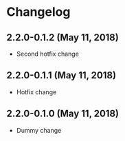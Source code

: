 # Changelog

## 2.2.0-0.1.2 (May 11, 2018)

* Second hotfix change

## 2.2.0-0.1.1 (May 11, 2018)

* Hotfix change

## 2.2.0-0.1.0 (May 11, 2018)

* Dummy change

